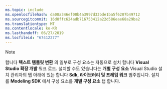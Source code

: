 ```yaml
---
ms.topic: include
ms.openlocfilehash: da08a346ef00b4a3997d33bde1ba5f6207b49712
ms.sourcegitcommit: 16d8ffc624adb716753412a22d586eae68a29ba2
ms.translationtype: MT
ms.contentlocale: ko-KR
ms.lasthandoff: 06/27/2019
ms.locfileid: "67412277"
---
```

> [!NOTE]
> 합니다 **텍스트 템플릿 변환** 의 일부로 구성 요소는 자동으로 설치 합니다 **Visual Studio 확장 개발** 워크 로드. 설치할 수도 있습니다는 **개별 구성 요소** Visual Studio 설치 관리자의 탭 아래에 있는 합니다 **Sdk, 라이브러리 및 프레임 워크** 범주입니다. 설치를 **Modeling SDK** 에서 구성 요소를 **개별 구성 요소** 탭 합니다.
